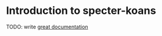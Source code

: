# Introduction to specter-koans

TODO: write [great documentation](http://jacobian.org/writing/what-to-write/)
